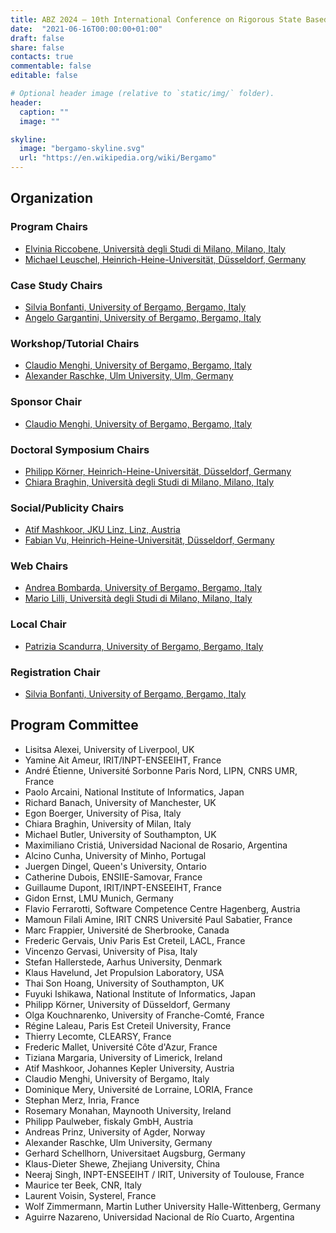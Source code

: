 ```yaml
---
title: ABZ 2024 – 10th International Conference on Rigorous State Based Methods
date:  "2021-06-16T00:00:00+01:00"
draft: false
share: false
contacts: true
commentable: false
editable: false

# Optional header image (relative to `static/img/` folder).
header:
  caption: ""
  image: ""

skyline: 
  image: "bergamo-skyline.svg"
  url: "https://en.wikipedia.org/wiki/Bergamo"
---
```


## Organization 

### Program Chairs

* [Elvinia Riccobene, Università degli Studi di Milano, Milano, Italy](https://riccobene.di.unimi.it/)
* [Michael Leuschel, Heinrich-Heine-Universität, Düsseldorf, Germany](https://www.cs.hhu.de/lehrstuehle-und-arbeitsgruppen/softwaretechnik-und-programmiersprachen/unser-team/team/leuschel)

### Case Study Chairs

* [Silvia Bonfanti, University of Bergamo, Bergamo, Italy](https://cs.unibg.it/bonfanti/)
* [Angelo Gargantini, University of Bergamo, Bergamo, Italy](https://cs.unibg.it/garganti/)

### Workshop/Tutorial Chairs

* [Claudio Menghi, University of Bergamo, Bergamo, Italy](https://claudiomenghi.github.io/)
* [Alexander Raschke, Ulm University, Ulm, Germany](https://www.uni-ulm.de/in/sp/team/dr-alexander-raschke/)

### Sponsor Chair

* [Claudio Menghi, University of Bergamo, Bergamo, Italy](https://claudiomenghi.github.io/)

### Doctoral Symposium Chairs

* [Philipp Körner, Heinrich-Heine-Universität, Düsseldorf, Germany](https://www.cs.hhu.de/lehrstuehle-und-arbeitsgruppen/softwaretechnik-und-programmiersprachen/unser-team/team/koerner)
* [Chiara Braghin, Università degli Studi di Milano, Milano, Italy](https://www.unimi.it/it/ugov/person/chiara-braghin)

### Social/Publicity Chairs

* [Atif Mashkoor, JKU Linz, Linz, Austria](https://www.jku.at/en/institute-of-software-systems-engineering/about-us/team/atif-mashkoor/)
* [Fabian Vu, Heinrich-Heine-Universität, Düsseldorf, Germany](https://www.researchgate.net/profile/Fabian-Vul)

### Web Chairs

* [Andrea Bombarda, University of Bergamo, Bergamo, Italy](https://cs.unibg.it/bombarda/)
* [Mario Lilli, Università degli Studi di Milano, Milano, Italy](https://scholar.google.com/citations?user=twr3edgAAAAJ&hl=en)

### Local Chair

* [Patrizia Scandurra, University of Bergamo, Bergamo, Italy](https://cs.unibg.it/scandurra/)

### Registration Chair

* [Silvia Bonfanti, University of Bergamo, Bergamo, Italy](https://cs.unibg.it/bonfanti/)

## Program Committee

* Lisitsa Alexei, University of Liverpool, UK
* Yamine Ait Ameur, IRIT/INPT-ENSEEIHT, France
* André Étienne, Université Sorbonne Paris Nord, LIPN, CNRS UMR, France
* Paolo Arcaini, National Institute of Informatics, Japan
* Richard Banach, University of Manchester, UK
* Egon Boerger, University of Pisa, Italy
* Chiara Braghin, University of Milan, Italy
* Michael Butler, University of Southampton, UK
* Maximiliano Cristiá, Universidad Nacional de Rosario, Argentina
* Alcino Cunha, University of Minho, Portugal
* Juergen Dingel, Queen's University, Ontario
* Catherine Dubois, ENSIIE-Samovar, France
* Guillaume Dupont, IRIT/INPT-ENSEEIHT, France
* Gidon Ernst, LMU Munich, Germany
* Flavio Ferrarotti, Software Competence Centre Hagenberg, Austria
* Mamoun Filali Amine, IRIT CNRS Université Paul Sabatier, France
* Marc Frappier, Université de Sherbrooke, Canada
* Frederic Gervais, Univ Paris Est Creteil, LACL, France
* Vincenzo Gervasi, University of Pisa, Italy
* Stefan Hallerstede, Aarhus University, Denmark
* Klaus Havelund, Jet Propulsion Laboratory, USA
* Thai Son Hoang, University of Southampton, UK
* Fuyuki Ishikawa, National Institute of Informatics, Japan
* Philipp Körner, University of Düsseldorf, Germany
* Olga Kouchnarenko, University of Franche-Comté, France
* Régine Laleau, Paris Est Creteil University, France
* Thierry Lecomte, CLEARSY, France
* Frederic Mallet, Université Côte d'Azur, France
* Tiziana Margaria, University of Limerick, Ireland
* Atif Mashkoor, Johannes Kepler University, Austria
* Claudio Menghi, University of Bergamo, Italy
* Dominique Mery, Université de Lorraine, LORIA, France
* Stephan Merz, Inria, France
* Rosemary Monahan, Maynooth University, Ireland
* Philipp Paulweber, fiskaly GmbH, Austria
* Andreas Prinz, University of Agder, Norway
* Alexander Raschke, Ulm University, Germany
* Gerhard Schellhorn, Universitaet Augsburg, Germany
* Klaus-Dieter Shewe, Zhejiang University, China
* Neeraj Singh, INPT-ENSEEIHT / IRIT, University of Toulouse, France
* Maurice ter Beek, CNR, Italy
* Laurent Voisin, Systerel, France
* Wolf Zimmermann, Martin Luther University Halle-Wittenberg, Germany
* Aguirre	Nazareno,	Universidad Nacional de Río Cuarto,	Argentina
